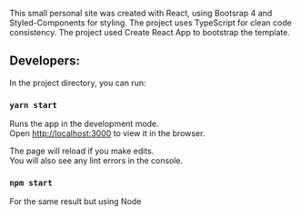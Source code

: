 This small personal site was created with React, using Bootsrap 4 and Styled-Components for styling.
The project uses TypeScript for clean code consistency.
The project used Create React App to bootstrap the template.

## Developers:

In the project directory, you can run:

### `yarn start`

Runs the app in the development mode.<br>
Open [http://localhost:3000](http://localhost:3000) to view it in the browser.

The page will reload if you make edits.<br>
You will also see any lint errors in the console.

### `npm start`

For the same result but using Node
